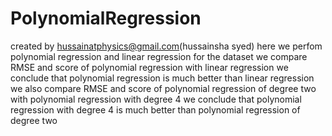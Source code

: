 # PolynomialRegression

created by hussainatphysics@gmail.com(hussainsha syed)
here we perfom polynomial regression and linear regression for the dataset
we compare RMSE and score of polynomial regression with linear regression
we conclude that polynomial regression is much better than linear regression
we also compare RMSE and score of polynomial regression of degree two with polynomial regression with degree 4
we conclude that polynomial regression with degree 4 is much better than polynomial regression of degree two

